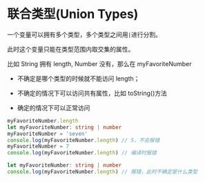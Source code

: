 # 联合类型(Union Types)

一个变量可以拥有多个类型，多个类型之间用`|`进行分割。

此时这个变量只能在类型范围内取交集的属性。

比如 String 拥有 length, Number 没有，那么在 myFavoriteNumber

- 不确定是哪个类型的时候就不能访问 length；

- 不确定的情况下可以访问共有属性，比如 toString()方法

- 确定的情况下可以正常访问

```ts
myFavoriteNumber.length
let myFavoriteNumber: string | number
myFavoriteNumber = 'seven'
console.log(myFavoriteNumber.length) // 5，不会报错
myFavoriteNumber = 7
console.log(myFavoriteNumber.length) // 编译时报错

let myFavoriteNumber: string | number
console.log(myFavoriteNumber.length) // 报错，此时不确定是什么类型
```
